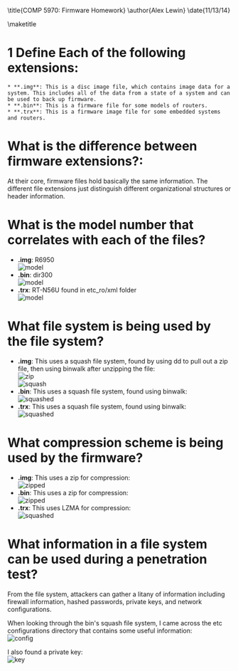 \title{COMP 5970: Firmware Homework}
\author{Alex Lewin}
\date{11/13/14}

\maketitle

# 1 Define Each of the following extensions:  
    * **.img**: This is a disc image file, which contains image data for a system. This includes all of the data from a state of a system and can be used to back up firmware.  
    * **.bin**: This is a firmware file for some models of routers.  
    * **.trx**: This is a firmware image file for some embedded systems and routers.  
# What is the difference between firmware extensions?:

At their core, firmware files hold basically the same information. The different file extensions just distinguish different organizational structures or header information.  
# What is the model number that correlates with each of the files?

   * **.img**: R6950   
    ![model](imgsquash.png)  
   * **.bin**: dir300   
    ![model](binsquash.png)  
   * **.trx**: RT-N56U found in etc_ro/xml folder  
    ![model](trxname.png)  
# What file system is being used by the file system?

   * **.img**: This uses a squash file system, found by using dd to pull out a zip file, then using binwalk after unzipping the file:  
   ![zip](imgzip.png)  
   ![squash](imgsquash.png)  
   * **.bin**: This uses a squash file system, found using binwalk:  
   ![squashed](binsquash.png)  
   * **.trx**: This uses a squash file system, found using binwalk:  
   ![squashed](trxsquash.png)  
# What compression scheme is being used by the firmware?

   * **.img**: This uses a zip for compression:  
   ![zipped](imgzip.png)  
   * **.bin**: This uses a zip for compression:  
   ![zipped](binzip.png)  
   * **.trx**: This uses LZMA for compression:  
   ![squashed](trxsquash.png)  
# What information in a file system can be used during a penetration test?

From the file system, attackers can gather a litany of information including firewall information, hashed passwords, private keys, and network configurations.  

When looking through the bin's squash file system, I came across the etc configurations directory that contains some useful information:  
![config](binconfig.png)  

I also found a private key:  
![key](binprivatekey.png)  
